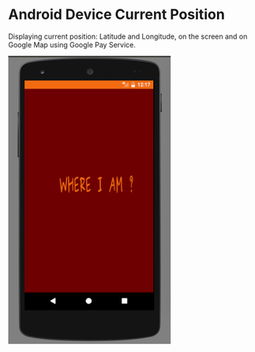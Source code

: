 # Android Device Current Position

Displaying current position: Latitude and Longitude, on the screen and on Google Map using Google Pay Service.

![The Starting Screen](https://github.com/KawtharE/AndroidGoogleMapCurrentPos/blob/master/assets/StartingPage.png)
